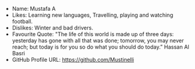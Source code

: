 - Name: Mustafa A
- Likes: Learning new languages, Travelling, playing and watching football.
- Dislikes: Winter and bad drivers.
- Favourite Quote: "The life of this world is made up of three days: yesterday has gone with all that was done; tomorrow, you may never reach; but today is for you so do what you should do today.” Hassan Al Basri
- GitHub Profile URL: https://github.com/Mustinelli